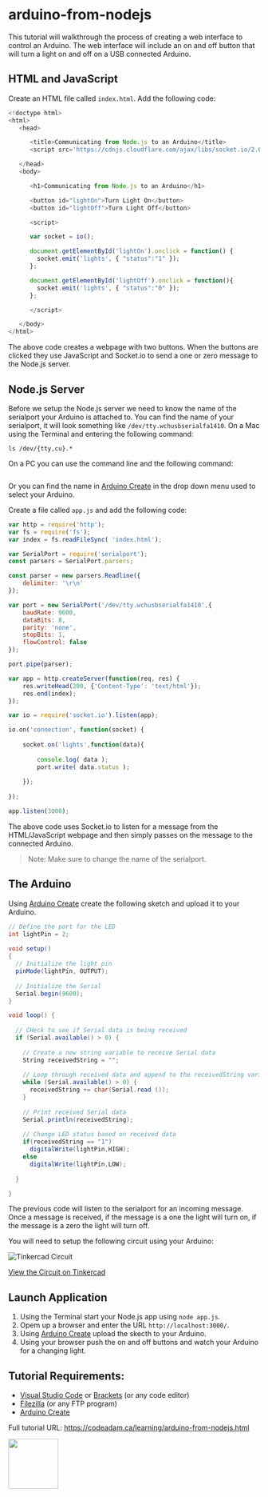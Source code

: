 # arduino-from-nodejs

This tutorial will walkthrough the process of creating a web interface to control an Arduino. The web interface will include an on and off button that will turn a light on and off on a USB connected Arduino. 

## HTML and JavaScript

Create an HTML file called `index.html`. Add the following code:

```javascript
<!doctype html>
<html>
   <head>

      <title>Communicating from Node.js to an Arduino</title>
      <script src='https://cdnjs.cloudflare.com/ajax/libs/socket.io/2.0.4/socket.io.js'></script>

   </head>
   <body>

      <h1>Communicating from Node.js to an Arduino</h1>

      <button id="lightOn">Turn Light On</button>
      <button id="lightOff">Turn Light Off</button>

      <script>

      var socket = io();

      document.getElementById('lightOn').onclick = function() {
        socket.emit('lights', { "status":"1" });
      };

      document.getElementById('lightOff').onclick = function(){               
        socket.emit('lights', { "status":"0" });
      };

      </script>

   </body>
</html>
```

The above code creates a webpage with two buttons. When the buttons are clicked they use JavaScript and Socket.io to send a one or zero message to the Node.js server.

## Node.js Server

Before we setup the Node.js server we need to know the name of the serialport your Arduino is attached to. You can find the name of your serialport, it will look something like `/dev/tty.wchusbserialfa1410`. On a Mac using the Terminal and entering the following command:

```
ls /dev/{tty,cu}.*
```

On a PC you can use the command line and the following command:

```

```

Or you can find the name in [Arduino Create](https://create.arduino.cc/editor) in the drop down menu used to select your Arduino.

Create a file called `app.js` and add the following code:

```javascript
var http = require('http');
var fs = require('fs');
var index = fs.readFileSync( 'index.html');

var SerialPort = require('serialport');
const parsers = SerialPort.parsers;

const parser = new parsers.Readline({
    delimiter: '\r\n'
});

var port = new SerialPort('/dev/tty.wchusbserialfa1410',{ 
    baudRate: 9600,
    dataBits: 8,
    parity: 'none',
    stopBits: 1,
    flowControl: false
});

port.pipe(parser);

var app = http.createServer(function(req, res) {
    res.writeHead(200, {'Content-Type': 'text/html'});
    res.end(index);
});

var io = require('socket.io').listen(app);

io.on('connection', function(socket) {
    
    socket.on('lights',function(data){
        
        console.log( data );
        port.write( data.status );
    
    });
    
});

app.listen(3000);
```

The above code uses Socket.io to listen for a message from the HTML/JavaScript webpage and then simply passes on the message to the connected Arduino. 

> Note: Make sure to change the name of the serialport.

## The Arduino

Using [Arduino Create](https://create.arduino.cc/editor) create the following sketch and upload it to your Arduino. 

```csharp
// Define the port for the LED
int lightPin = 2;
 
void setup() 
{ 
  // Initialize the light pin
  pinMode(lightPin, OUTPUT);
  
  // Initialize the Serial
  Serial.begin(9600);
}

void loop() {
  
  // CHeck to see if Serial data is being received
  if (Serial.available() > 0) {
    
    // Create a new string variable to receive Serial data
    String receivedString = "";
    
    // Loop through received data and append to the receivedString variable
    while (Serial.available() > 0) {
      receivedString += char(Serial.read ());
    }
    
    // Print received Serial data
    Serial.println(receivedString);
    
    // Change LED status based on received data
    if(receivedString == "1")
      digitalWrite(lightPin,HIGH);  
    else
      digitalWrite(lightPin,LOW);
    
  }

}
```

The previous code will listen to the serialport for an incoming message. Once a message is received, if the message is a one the light will turn on, if the message is a zero the light will turn off. 

You will need to setup the following circuit using your Arduino:

![Tinkercad Circuit](https://raw.githubusercontent.com/codeadamca/arduino-from-nodejs/master/tinkercad-from-nodejs.png)

[View the Circuit on Tinkercad](https://www.tinkercad.com/things/h0C03Xahv9R )

## Launch Application

1. Using the Terminal start your Node.js app using `node app.js`.
2. Opem up a browser and enter the URL `http://localhost:3000/`.
3. Using [Arduino Create](https://create.arduino.cc/editor) upload the skecth to your Arduino.
4. Using your browser push the on and off buttons and watch your Arduino for a changing light. 

## Tutorial Requirements:

* [Visual Studio Code](https://code.visualstudio.com/) or [Brackets](http://brackets.io/) (or any code editor)
* [Filezilla](https://filezilla-project.org/) (or any FTP program)
* [Arduino Create](https://create.arduino.cc/editor) 

Full tutorial URL: https://codeadam.ca/learning/arduino-from-nodejs.html

<a href="https://codeadam.ca">
<img src="https://codeadam.ca/images/code-block.png" width="100">
</a>

